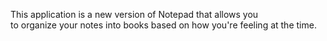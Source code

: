 This application is a new version of Notepad that allows you to organize your notes into books based on how you're feeling at the time. 

